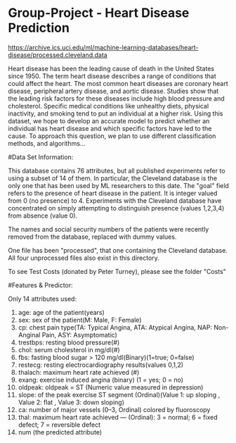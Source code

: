 # Group-Project - Heart Disease Prediction
https://archive.ics.uci.edu/ml/machine-learning-databases/heart-disease/processed.cleveland.data 

Heart disease has been the leading cause of death in the United States since 1950. The term heart disease describes a range of conditions that could affect the heart. The most common heart diseases are coronary heart disease, peripheral artery disease, and aortic disease. Studies show that the leading risk factors for these diseases include high blood pressure and cholesterol. Specific medical conditions like unhealthy diets, physical inactivity, and smoking tend to put an individual at a higher risk. Using this dataset, we hope to develop an accurate model to predict whether an individual has heart disease and which specific factors have led to the cause. To approach this question, we plan to use different classification methods, and algorithms...

#Data Set Information:

This database contains 76 attributes, but all published experiments refer to using a subset of 14 of them. In particular, the Cleveland database is the only one that has been used by ML researchers to
this date. The "goal" field refers to the presence of heart disease in the patient. It is integer valued from 0 (no presence) to 4. Experiments with the Cleveland database have concentrated on simply attempting to distinguish presence (values 1,2,3,4) from absence (value 0).

The names and social security numbers of the patients were recently removed from the database, replaced with dummy values.

One file has been "processed", that one containing the Cleveland database. All four unprocessed files also exist in this directory.

To see Test Costs (donated by Peter Turney), please see the folder "Costs"

#Features & Predictor:

Only 14 attributes used:
1. age: age of the patient(years)
2. sex: sex of the patient(M: Male,  F: Female)
3. cp: chest pain type(TA: Typical Angina, ATA: Atypical Angina, NAP: Non-Anginal Pain, ASY: Asymptomatic)
4. trestbps: resting blood pressure(#)
5. chol: serum cholesterol in mg/dl(#)
6. fbs: fasting blood sugar > 120 mg/dl(Binary)(1=true; 0=false)
7. restecg: resting electrocardiography results(values 0,1,2)
8. thalach: maximum heart rate achieved (#)
9. exang: exercise induced angina (binary) (1 = yes; 0 = no)
10. oldpeak: oldpeak = ST (Numeric value measured in depression)
11. slope: of the peak exercise ST segment (Ordinal)(Value 1: up sloping , Value 2: flat , Value 3: down sloping)
12. ca: number of major vessels (0–3, Ordinal) colored by fluoroscopy
13. thal: maximum heart rate achieved — (Ordinal): 3 = normal; 6 = fixed defect; 7 = reversible defect
14. num (the predicted attribute)
